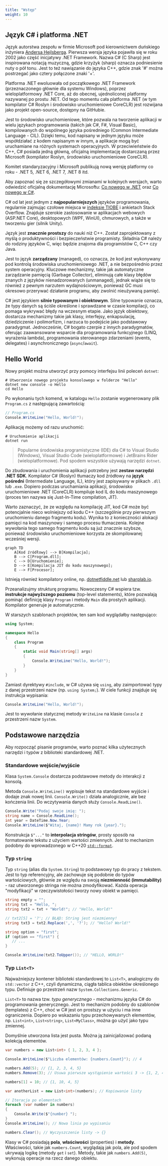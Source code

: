 ```yaml
---
title: "Wstęp"
weight: 10
---
```

## Język C# i platforma .NET

Język autorstwa zespołu w firmie Microsoft pod kierownictwem duńskiego inżyniera [Andersa Hejlsberga](https://en.wikipedia.org/wiki/Anders_Hejlsberg). Pierwsza wersja języka pojawiła się w roku 2002 jako część inicjatywy .NET Framework. Nazwa C# (C Sharp) jest inspirowana notacją muzyczną, gdzie krzyżyk (sharp) oznacza podniesienie nuty o pół tonu. Jest to też nawiązanie do języka C++, gdzie znak '#' można postrzegać jako cztery połączone znaki '+'.

Platforma .NET ewoluowała od początkowego .NET Framework (przeznaczonego głównie dla systemu Windows), poprzez wieloplatformowy .NET Core, aż do obecnej, ujednoliconej platformy nazywanej po prostu .NET. Od tego momentu cała platforma .NET (w tym kompilator C# Roslyn i środowisko uruchomieniowe CoreCLR) jest rozwijana jako projekt open-source, dostępny na GitHubie.

Jest to środowisko uruchomieniowe, które pozwala na tworzenie aplikacji w wielu językach programowania (takich jak C#, F#, Visual Basic), kompilowanych do wspólnego języka pośredniego (Common Intermediate Language - CIL). Dzięki temu, kod napisany w jednym języku może współdziałać z kodem napisanym w innym, a aplikacje mogą być uruchamiane na różnych systemach operacyjnych. W przeciwieństwie do C++, C# posiada jedną główną, oficjalną implementację dostarczaną przez Microsoft (kompilator Roslyn, środowisko uruchomieniowe CoreCLR).

Komitet standaryzacyjny i Microsoft publikują nową wersję platformy co roku - .NET 5, .NET 6, .NET 7, .NET 8 itd.

Aby zapoznać się ze szczegółowymi zmianami w kolejnych wersjach, warto odwiedzić oficjalną dokumentację Microsoftu: [Co nowego w .NET](https://learn.microsoft.com/en-us/dotnet/core/whats-new/) oraz [Co nowego w C#](https://learn.microsoft.com/en-us/dotnet/csharp/whats-new/).

C# od lat jest jednym z **najpopularniejszych** języków programowania, regularnie zajmując czołowe miejsca w [indeksie TIOBE](https://www.tiobe.com/tiobe-index/csharp/) i ankietach Stack Overflow. Znajduje szerokie zastosowanie w aplikacjach webowych (ASP.NET Core), desktopowych (WPF, WinUI), chmurowych, a także w tworzeniu gier (silnik Unity).

Język jest **znacznie prostszy** do nauki niż C++. Został zaprojektowany z myślą o produktywności i bezpieczeństwie programisty. Składnia C# należy do rodziny języków C, więc będzie znajoma dla programistów C, C++ czy Java.

Jest to język **zarządzany** (managed), co oznacza, że kod jest wykonywany pod kontrolą środowiska uruchomieniowego .NET, a nie bezpośrednio przez system operacyjny. Kluczowe mechanizmy, takie jak automatyczne zarządzanie pamięcią (Garbage Collector), eliminują całe klasy błędów znanych z języków nienadzorowanych (unmanaged), jednak wiąże się to również z pewnym narzutem wydajnościowym, ponieważ GC musi okresowo przerywać działanie programu, aby zwolnić nieużywaną pamięć.

C# jest językiem **silnie typowanym i obiektowym**. Silne typowanie oznacza, że typy danych są ściśle określone i sprawdzane w czasie kompilacji, co pomaga wykrywać błędy na wczesnym etapie. Jako język obiektowy, dostarcza mechanizmy takie jak klasy, interfejsy, enkapsulację, dziedziczenie i polimorfizm, i narzuca to podejście jako podstawowy paradygmat. Jednocześnie, C# bogato czerpie z innych paradygmatów, oferując zaawansowane wsparcie dla programowania funkcyjnego (LINQ, wyrażenia lambda), programowania sterowanego zdarzeniami (events, delegates) i asynchronicznego (`async`/`await`).

## Hello World

Nowy projekt można utworzyć przy pomocy interfejsu linii poleceń `dotnet`:

```shell
# Utworzenie nowego projektu konsolowego w folderze "Hello"
dotnet new console -o Hello
cd Hello
```

Po wykonaniu tych komend, w katalogu `Hello` zostanie wygenerowany plik `Program.cs` z następującą zawartością:

```csharp
// Program.cs
Console.WriteLine("Hello, World!");
```

Aplikację możemy od razu uruchomić:

```shell
# Uruchomienie aplikacji
dotnet run
```

> Popularne środowiska programistyczne (IDE) dla C# to Visual Studio (Windows), Visual Studio Code (wieloplatformowe) i JetBrains Rider (wieloplatformowe). Pod spodem wszystkie używają narzędzi `dotnet`.

Do zbudowania i uruchomienia aplikacji potrzebny jest **zestaw narzędzi .NET SDK**. Kompilator C# (Roslyn) tłumaczy kod źródłowy na **język pośredni** (Intermediate Language, IL), który jest zapisywany w plikach `.dll` lub `.exe`. Dopiero podczas uruchamiania aplikacji, środowisko uruchomieniowe .NET (CoreCLR) kompiluje kod IL do kodu maszynowego (proces ten nazywa się Just-In-Time compilation, JIT).

Warto zaznaczyć, że ze względu na kompilację JIT, kod C# może być potencjalnie nieco wolniejszy od kodu C++ (szczególnie przy pierwszym uruchomieniu danego fragmentu kodu). Wynika to z konieczności alokacji pamięci na kod maszynowy i samego procesu tłumaczenia. Kolejne wywołania tego samego fragmentu kodu są już znacznie szybsze, ponieważ środowisko uruchomieniowe korzysta ze skompilowanej wcześniej wersji.

```mermaid
graph TD
    A[Kod źródłowy] --> B[Kompilacja];
    B --> C[Program.dll];
    C --> D[Uruchomienie];
    D --> E[Kompilacja JIT do kodu maszynowego];
    E --> F[Procesor];
```

Istnieją również kompilatory online, np. [dotnetfiddle.net](https://dotnetfiddle.net/) lub [sharplab.io](https://sharplab.io/).

Przeanalizujmy strukturę programu. Nowoczesny C# wspiera tzw. **instrukcje najwyższego poziomu** (top-level statements), które pozwalają pominąć definicję klasy `Program` i metody `Main` dla prostych aplikacji. Kompilator generuje je automatycznie.

W starszych szablonach projektów, ten sam kod wyglądałby następująco:

```csharp
using System;

namespace Hello
{
    class Program
    {
        static void Main(string[] args)
        {
            Console.WriteLine("Hello, World!");
        }
    }
}
```

Zamiast dyrektywy `#include`, w C# używa się `using`, aby zaimportować typy z danej przestrzeni nazw (np. `using System;`). W ciele funkcji znajduje się instrukcja wypisania:

```csharp
Console.WriteLine("Hello, World!");
```

Jest to wywołanie statycznej metody `WriteLine` na klasie `Console` z przestrzeni nazw `System`.

## Podstawowe narzędzia

Aby rozpocząć pisanie programów, warto poznać kilka użytecznych narzędzi i typów z biblioteki standardowej .NET.

### Standardowe wejście/wyjście

Klasa `System.Console` dostarcza podstawowe metody do interakcji z konsolą.

Metoda `Console.WriteLine()` wypisuje tekst na standardowe wyjście i dodaje znak nowej linii. `Console.Write()` działa analogicznie, ale bez kończenia linii. Do wczytywania danych służy `Console.ReadLine()`.

```csharp
Console.Write("Podaj swoje imię: ");
string name = Console.ReadLine();
int year = DateTime.Now.Year;
Console.WriteLine($"Witaj, {name}! Mamy rok {year}.");
```

Konstrukcja `$"..."` to **interpolacja stringów**, prosty sposób na formatowanie tekstu z użyciem wartości zmiennych. Jest to mechanizm podobny do wprowadzonego w C++20 [`std::format`](https://en.cppreference.com/w/cpp/utility/format/format).

### Typ `string`

Typ `string` (alias dla `System.String`) to podstawowy typ do pracy z tekstem. Jest to typ referencyjny, ale zachowuje się podobnie do typów wartościowych, głównie ze względu na swoją **niezmienność (immutability)** - raz utworzonego stringa nie można zmodyfikować. Każda operacja "modyfikacji" w rzeczywistołości tworzy nowy obiekt w pamięci.

```csharp
string empty = "";
string txt = "Hello, ";
string txt2 = txt + "World!"; // "Hello, World!"

// txt2[5] = '?'; // BŁĄD: String jest niezmienny!
string txt3 = txt2.Replace(',', '?'); // "Hello? World!"

string option = "first";
if (option == "first") {
   // ...
}

Console.WriteLine(txt2.ToUpper()); // "HELLO, WORLD!"
```

### Typ `List<T>`

Najważniejszy kontener biblioteki standardowej to `List<T>`, analogiczny do `std::vector` z C++, czyli dynamiczna, ciągła tablica obiektów określonego typu. Definiuje go przestrzeń nazw `System.Collections.Generic`.

`List<T>` to nazwa tzw. _typu generycznego_ - mechanizmu języka C# do programowania generycznego. Jest to mechanizm podobny do szablonów (templates) z C++, choć w C# jest on prostszy w użyciu i ma inne ograniczenia. Dopiero po wskazaniu typu przechowywanych elementów, np. `List<int>`, `List<string>`, `List<MyClass>`, można go użyć jako typu zmiennej.

Domyślnie utworzona lista jest pusta. Można ją zainicjalizować podaną kolekcją elementów.

```csharp
var numbers = new List<int> { 1, 2, 3, 4 };

Console.WriteLine($"Liczba elementów: {numbers.Count}"); // 4

numbers.Add(5); // {1, 2, 3, 4, 5}
numbers.Remove(3); // Usuwa pierwsze wystąpienie wartości 3 -> {1, 2, 4, 5}

numbers[1] = 10; // {1, 10, 4, 5}

var anotherList = new List<int>(numbers); // Kopiowanie listy

// Iteracja po elementach
foreach (var number in numbers)
{
    Console.Write($"{number} ");
}
Console.WriteLine(); // Nowa linia po wypisaniu

numbers.Clear(); // Wyczyszczenie listy -> {}
```

Klasy w C# posiadają **pola**, **właściwości** (properties) i **metody**. Właściwości, takie jak `numbers.Count`, wyglądają jak pola, ale pod spodem ukrywają logikę (metody `get` i `set`). Metody, takie jak `numbers.Add(5)`, wykonują operacje na rzecz danego obiektu.